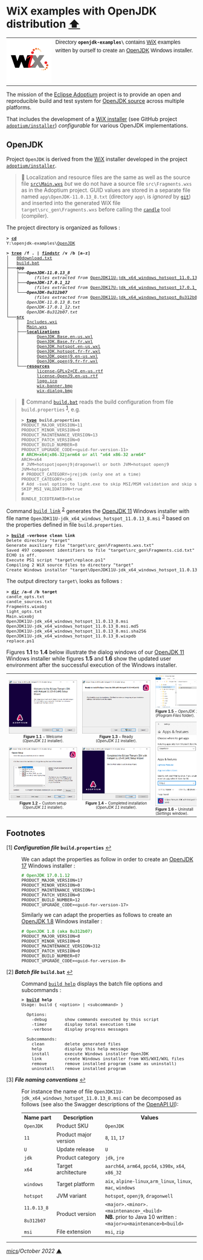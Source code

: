 # <span id="top">WiX examples with OpenJDK distribution</span> <span style="size:30%;"><a href="../README.md">⬆</a></span>

<table style="font-family:Helvetica,Arial;font-size:14px;line-height:1.6;">
  <tr>
  <td style="border:0;padding:0 10px 0 0;min-width:120px;">
    <a href="https://wixtoolset.org/" rel="external"><img style="border:0;width:120px;" src="../images/wixtoolset.png" alt="WiX Toolset" /></a>
  </td>
  <td style="border:0;padding:0;vertical-align:text-top;">
    Directory <strong><code>openjdk-examples\</code></strong> contains <a href="https://wixtoolset.org/" rel="external">WiX</a> examples written by ourself to create an <a href="https://www.scala-lang.org/" rel="external">OpenJDK</a> Windows installer.
  </td>
  </tr>
</table>

The mission of the [Eclipse Adoptium](https://projects.eclipse.org/projects/adoptium) project is to provide an open and reproducible build and test system for [OpenJDK source](https://github.com/openjdk/jdk) across multiple platforms.

That includes the development of a [WiX installer](https://github.com/adoptium/installer/tree/master/wix) (see GitHub project [`adoptium/installer`][adoptium_installer]) *configurable* for various OpenJDK implementations.

## <span id="openjdk">OpenJDK</span>

Project `OpenJDK` is derived from the [WiX][wix_toolset] installer developed in the project [`adoptium/installer`][adoptium_installer].

> **:mag_right:** Localization and resource files are the same as well as the source file [`src\Main.wxs`](./OpenJDK/src/Main.wxs) *but* we do not have a source file `src\Fragments.wxs` as in the Adoptium project. GUID values are stored in a separate file named `app\OpenJDK-11.0.13_8.txt` (directory `app\` is *ignored* by [`git`][git_cmd]) and inserted into the generated WiX file `target\src_gen\Fragments.wxs` before calling the [`candle`][wix_candle] tool (compiler).

The project directory is organized as follows :
<pre style="font-size:80%;">
<b>&gt; <a href="https://docs.microsoft.com/en-us/windows-server/administration/windows-commands/cd">cd</a></b>
Y:\openjdk-examples\<a href="./OpenJDK">OpenJDK</a>
&nbsp;
<b>&gt; <a href="https://docs.microsoft.com/en-us/windows-server/administration/windows-commands/tree">tree</a> /f . | <a href="https://docs.microsoft.com/en-us/windows-server/administration/windows-commands/findstr">findstr</a> /v /b [a-z]</b>
│   <a href="./OpenJDK/00download.txt">00download.txt</a>
│   <a href="./OpenJDK/build.bat">build.bat</a>
├───<b>app</b>
│   ├───<b><i>OpenJDK-11.0.13_8</i></b>
│   │      <i>(files extracted from</i> <a href="https://adoptium.net/archive.html?variant=openjdk11&jvmVariant=hotspot">OpenJDK11U-jdk_x64_windows_hotspot_11.0.13_8.zip</a><i>)</i>
│   ├───<b><i>OpenJDK-17.0.1_12</i></b>
│   │      <i>(files extracted from</i> <a href="https://adoptium.net/archive.html?variant=openjdk17&jvmVariant=hotspot">OpenJDK17U-jdk_x64_windows_hotspot_17.0.1_12.zip</a><i>)</i>
│   └───<b><i>OpenJDK-8u312b07</i></b>
│          <i>(files extracted from</i> <a href="https://adoptium.net/archive.html?variant=openjdk8&jvmVariant=hotspot">OpenJDK11U-jdk_x64_windows_hotspot_8u312b07.zip</a><i>)</i>
│       <i>OpenJDK-11.0.13_8.txt</i>
│       <i>OpenJDK-17.0.1_12.txt</i>
│       <i>OpenJDK-8u312b07.txt</i>
└───<a href="./OpenJDK/src/"><b>src</b></a>
    │   <a href="./OpenJDK/src/Includes.wxi">Includes.wxi</a>
    │   <a href="./OpenJDK/src/Main.wxs">Main.wxs</a>
    ├───<a href="./OpenJDK/src/localizations/"><b>localizations</b></a>
    │       <a href="./OpenJDK/src/localizations/OpenJDK.Base.en-us.wxl">OpenJDK.Base.en-us.wxl</a>
    │       <a href="./OpenJDK/src/localizations/OpenJDK.Base.fr-fr.wxl">OpenJDK.Base.fr-fr.wxl</a>
    │       <a href="./OpenJDK/src/localizations/OpenJDK.hotspot.en-us.wxl">OpenJDK.hotspot.en-us.wxl</a>
    │       <a href="./OpenJDK/src/localizations/OpenJDK.hotspot.fr-fr.wxl">OpenJDK.hotspot.fr-fr.wxl</a>
    │       <a href="./OpenJDK/src/localizations/OpenJDK.openj9.en-us.wxl">OpenJDK.openj9.en-us.wxl</a>
    │       <a href="./OpenJDK/src/localizations/OpenJDK.openj9.fr-fr.wxl">OpenJDK.openj9.fr-fr.wxl</a>
    └───<a href="./OpenJDK/src/resources/"><b>resources</b></a>
            <a href="./OpenJDK/src/resources/license-GPLv2+CE.en-us.rtf">license-GPLv2+CE.en-us.rtf</a>
            <a href="./OpenJDK/src/resources/license-OpenJ9.en-us.rtf">license-OpenJ9.en-us.rtf</a>
            <a href="./OpenJDK/src/resources/logo.ico">logo.ico</a>
            <a href="./OpenJDK/src/resources/wix-banner.bmp">wix-banner.bmp</a>
            <a href="./OpenJDK/src/resources/wix-dialog.bmp">wix-dialog.bmp</a>
</pre>

> **:mag_right:** Command [`build.bat`](./OpenJDK/build) reads the build configuration from file `build.properties` <sup id="anchor_01">[1](#footnote_01)</sup>, e.g.
> <pre style="font-size:80%;">
> <b>&gt; <a href="https://docs.microsoft.com/en-us/windows-server/administration/windows-commands/type">type</a> build.properties</b>
> PRODUCT_MAJOR_VERSION=11
> PRODUCT_MINOR_VERSION=0
> PRODUCT_MAINTENANCE_VERSION=13
> PRODUCT_PATCH_VERSION=0
> PRODUCT_BUILD_NUMBER=8
> PRODUCT_UPGRADE_CODE=&lt;guid-for-version-11&gt;
> <span style="color:green;"># ARCH=x64|x86-32|arm64 or all "x64 x86-32 arm64"</span>
> ARCH=x64
> # JVM=hotspot|openj9|dragonwell or both JVM=hotspot openj9
> JVM=hotspot
> # PRODUCT_CATEGORY=jre|jdk (only one at a time)
> PRODUCT_CATEGORY=jdk
> # Add -sval option to light.exe to skip MSI/MSM validation and skip smoke.exe )
> SKIP_MSI_VALIDATION=true
> #
> BUNDLE_ICEDTEAWEB=false
> </pre>

Command [`build link`](./OpenJDK/build.bat) <sup id="anchor_02">[2](#footnote_02)</sup> generates the [OpenJDK 11][adoptium_openjdk11] Windows installer with file name `OpenJDK11U-jdk_x64_windows_hotspot_11.0.13_8.msi` <sup id="anchor_03">[3](#footnote_03)</sup> based on the properties defined in file `build.properties`.

<pre style="font-size:80%;">
<b>&gt; <a href="./OpenJDK/build.bat">build</a> -verbose clean link</b>
Delete directory "target"
Generate auxiliary file "target\src_gen\Fragments.wxs.txt"
Saved 497 component identifiers to file "target\src_gen\Fragments.cid.txt"
ECHO is off.
Execute PS1 script "target\replace.ps1"
Compiling 2 WiX source files to directory "target"
Create Windows installer "target\OpenJDK11U-jdk_x64_windows_hotspot_11.0.13_8.msi"
</pre>

The output directory `target\` looks as follows :

<pre style="font-size:80%;">
<b>&gt; <a href="https://docs.microsoft.com/en-us/windows-server/administration/windows-commands/dir">dir</a> /a-d /b target</b>
candle_opts.txt
candle_sources.txt
Fragments.wixobj
light_opts.txt
Main.wixobj
OpenJDK11U-jdk_x64_windows_hotspot_11.0.13_8.msi
OpenJDK11U-jdk_x64_windows_hotspot_11.0.13_8.msi.md5
OpenJDK11U-jdk_x64_windows_hotspot_11.0.13_8.msi.sha256
OpenJDK11U-jdk_x64_windows_hotspot_11.0.13_8.wixpdb
replace.ps1
</pre>

Figures **1.1** to **1.4** below illustrate the dialog windows of our [OpenJDK 11][adoptium_openjdk11] Windows installer while figures **1.5** and **1.6** show the updated user environment after the successful execution of the Windows installer.

<table>
<tr>
<td style="text-align:center;">
  <a href="images/Temurin_OpenJDK11_Welcome.png"><img style="max-width:180px;" src="images/Temurin_OpenJDK11_Welcome.png" /></a>
  <div style="font-size:70%;">
  <b>Figure 1.1 -</b> Welcome<br>(<i>OpenJDK 11</i> installer).<br/>&nbsp;
  </div>
  <a href="images/Temurin_OpenJDK11_CustomSetup.png"><img style="max-width:180px;" src="images/Temurin_OpenJDK11_CustomSetup.png" /></a>
  <div style="font-size:70%;">
  <b>Figure 1.2 -</b> Custom setup<br>(<i>OpenJDK 11</i> installer).
  </div>
</td>
<td style="text-align:center;">
  <a href="images/Temurin_OpenJDK11_Ready.png"><img style="max-width:180px;" src="images/Temurin_OpenJDK11_Ready.png" /></a>
  <div style="font-size:70%;"><b>Figure 1.3 -</b> Ready<br>(<i>OpenJDK 11</i> installer).<br/>&nbsp;
  </div>
  <a href="images/Temurin_OpenJDK11_Completed.png"><img style="max-width:180px;" src="images/Temurin_OpenJDK11_Completed.png" /></a>
  <div style="font-size:70%;">
  <b>Figure 1.4 -</b> Completed installation<br/>(<i>OpenJDK 11</i> installer).
  </div>
</td>
<td>
  <a href="images/Temurin_OpenJDK11_ProgFiles.png"><img style="max-width:180px;" src="images/Temurin_OpenJDK11_ProgFiles.png" /></a>
  <div style="font-size:70%;">
  <b>Figure 1.5 -</b> <i>OpenJDK 11</i> directory<br/>(<i>Program&nbsp;Files</i> folder).<br/>&nbsp;
  </div>
  <a href="images/Temurin_OpenJDK11_Uninstall.png"><img style="max-width:180px;" src="images/Temurin_OpenJDK11_Uninstall.png" /></a>
  <div style="font-size:70%;">
  <b>Figure 1.6 -</b> Uninstall<br/>(<i>Settings</i> window).
  </div>
</td>
</tr>
</table>

## <span id="footnotes">Footnotes</span>

<span id="footnote_01">[1]</span> ***Configuration file* `build.properties`** [↩](#anchor_01)

<dl><dd>
We can adapt the properties as follow in order to create an <a href="https://adoptium.net/?variant=openjdk17&jvmVariant=hotspot">OpenJDK 17</a> Windows installer :
</dd>
<dd>
<pre style="font-size:80%;">
<span style="color:green;"># OpenJDK 17.0.1.12</span>
PRODUCT_MAJOR_VERSION=17
PRODUCT_MINOR_VERSION=0
PRODUCT_MAINTENANCE_VERSION=1
PRODUCT_PATCH_VERSION=0
PRODUCT_BUILD_NUMBER=12
PRODUCT_UPGRADE_CODE=&lt;guid-for-version-17&gt;
</pre>
</dd>
<dd>
Similarly we can adapt the properties as follows to create an <a href="https://adoptium.net/?variant=openjdk8&jvmVariant=hotspot">OpenJDK 1.8</a> Windows installer :
</dd>
<dd>
<pre style="font-size:80%;">
<span style="color:green;"># OpenJDK 1.8 (aka 8u312b07)</span>
PRODUCT_MAJOR_VERSION=8
PRODUCT_MINOR_VERSION=0
PRODUCT_MAINTENANCE_VERSION=312
PRODUCT_PATCH_VERSION=0
PRODUCT_BUILD_NUMBER=07
PRODUCT_UPGRADE_CODE=&lt;guid-for-version-8&gt;
</pre>
</dd></dl>

<span id="footnote_02">[2]</span> ***Batch file* `build.bat`** [↩](#anchor_02)

<dl><dd>
Command <a href="./OpenJDK/build.bat"><code>build help</code></a> displays the batch file options and subcommands :
</dd>
<dd>
<pre style="font-size:80%;">
<b>&gt; <a href="./OpenJDK/build.bat">build</a> help</b>
Usage: build { &lt;option&gt; | &lt;subcommand&gt; }
&nbsp;
  Options:
    -debug       show commands executed by this script
    -timer       display total execution time
    -verbose     display progress messages
&nbsp;
  Subcommands:
    clean        delete generated files
    help         display this help message
    install      execute Windows installer OpenJDK
    link         create Windows installer from WXS/WXI/WXL files
    remove       remove installed program (same as uninstall)
    uninstall    remove installed program
</pre>
</dd></dl>

<span id="footnote_03">[3]</span> ***File naming conventions*** [↩](#anchor_03)

<dl><dd>
For instance the name of file <code>OpenJDK11U-jdk_x64_windows_hotspot_11.0.13_8.msi</code> can be decomposed as follows (see also the Swagger descriptions of the <a href="https://api.adoptium.net/q/swagger-ui/#/Installer">OpenAPI UI</a>):
</dd>
<dd>
<table>
<tr>
   <th>Name&nbsp;part</th>
   <th>Description</th>
   <th>Values</th>
</tr>
<tr>
  <td><code>OpenJDK</code></td>
  <td>Product SKU</td>
  <td><code>OpenJDK</code></td>
</tr>
<tr>
  <td><code>11</code></td>
  <td>Product major version</td>
  <td><code>8</code>, <code>11</code>, <code>17</code></td>
</tr>
<tr>
  <td><code>U</code></td>
  <td>Update release</td>
  <td><code>U</code></td>
</tr>
<tr>
  <td><code>jdk</code></td>
  <td>Product category</td>
  <td><code>jdk</code>, <code>jre</code></td>
</tr>
<tr>
  <td><code>x64</code></td>
  <td>Target architecture</td>
  <td><code>aarch64</code>, <code>arm64</code>, <code>ppc64</code>, <code>s390x</code>, <code>x64</code>, <code>x86_32</code></td>
</tr>
<tr>
  <td><code>windows</code></td>
  <td>Target platform</td>
  <td><code>aix</code>, <code>alpine-linux</code>,<code>arm_linux</code>, <code>linux</code>, <code>mac</code>, <code>windows</code></td>
</tr>
<tr>
  <td><code>hotspot</code></td>
  <td>JVM variant</td>
  <td><code>hotspot</code>, <code>openj9</code>, <code>dragonwell</code></td>
</tr>
<tr>
  <td><code>11.0.13_8</code><br/>&nbsp;<br/><code>8u312b07</code></td>
  <td>Product&nbsp;version</td>
  <td><code>&lt;major&gt;.&lt;minor&gt;.&lt;maintenance&gt;_&lt;build&gt;</code><br/><b>NB.</b> prior to Java 10 written :<br/><code>&lt;major&gt;u&lt;maintenance&gt;b&lt;build&gt;</code></td>
</tr>
<tr>
  <td><code>msi</code></td>
  <td>File extension</td>
  <td><code>msi</code>, <code>zip</code></td>
</tr>
</table>
</dd></dl>

***

*[mics](https://lampwww.epfl.ch/~michelou/)/October 2022* [**&#9650;**](#top)
<span id="bottom">&nbsp;</span>

<!-- link refs -->

[adoptium_installer]: https://github.com/adoptium/installer
[adoptium_openjdk11]: https://adoptium.net/?variant=openjdk11&jvmVariant=hotspot
[adoptium_openjdk17]: https://adoptium.net/?variant=openjdk17&jvmVariant=hotspot
[adoptium_openjdk8]: https://adoptium.net/?variant=openjdk8&jvmVariant=hotspot
[git_cmd]: https://docs.gitlab.com/ee/gitlab-basics/start-using-git.html
[wix_candle]: https://wixtoolset.org/documentation/manual/v3/overview/candle.html
[wix_component]: https://wixtoolset.org/documentation/manual/v3/xsd/wix/component.html
[wix_heat]: https://wixtoolset.org/documentation/manual/v3/overview/heat.html
[wix_light]: https://wixtoolset.org/documentation/manual/v3/overview/light.html
[wix_toolset]: https://wixtoolset.org/
